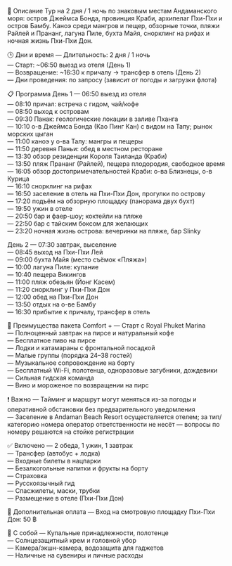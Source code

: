 📌 Описание
Тур на 2 дня / 1 ночь по знаковым местам Андаманского моря: остров Джеймса Бонда, провинция Краби, архипелаг Пхи-Пхи и остров Бамбу. Каноэ среди мангров и пещер, обзорные точки, пляжи Райлей и Прананг, лагуна Пиле, бухта Майя, снорклинг на рифах и ночная жизнь Пхи-Пхи Дон.

🕒 Дни и время
— Длительность: 2 дня / 1 ночь  
— Старт: ~06:50 выезд из отеля (День 1)  
— Возвращение: ~16:30 к причалу → трансфер в отель (День 2)  
— Дни проведения: по запросу (зависит от погоды и загрузки флота)

📋 Программа
День 1
— 06:50 выезд из отеля  
— 08:10 причал: встреча с гидом, чай/кофе  
— 08:50 выход к островам  
— 09:30 Панак: геологические локации в заливе Пханга  
— 10:10 о-в Джеймса Бонда (Као Пинг Кан) с видом на Тапу; рынок морских цыган  
— 11:00 каноэ у о-ва Талу: мангры и пещеры  
— 11:50 деревня Паньи: обед в местном ресторане  
— 13:30 обзор резиденции Короля Таиланда (Краби)  
— 13:50 пляж Прананг (Райлей), пещера плодородия, свободное время  
— 16:05 обзор достопримечательностей Краби: о-ва Близнецы, о-в Курица  
— 16:10 снорклинг на рифах  
— 16:50 заселение в отель на Пхи-Пхи Дон, прогулки по острову  
— 17:20 подъём на обзорную площадку (панорама двух бухт)  
— 19:50 ужин в отеле  
— 20:50 бар и фаер-шоу; коктейли на пляже  
— 22:50 бар с тайским боксом для желающих  
— 23:20 ночная жизнь острова: вечеринки на пляже, бар Slinky

День 2
— 07:30 завтрак, выселение  
— 08:45 выход на Пхи-Пхи Лей  
— 09:00 бухта Майя (место съёмок «Пляжа»)  
— 10:00 лагуна Пиле: купание  
— 10:40 пещера Викингов  
— 11:00 пляж обезьян (Йонг Касем)  
— 11:20 снорклинг у Пхи-Пхи Дон  
— 12:00 обед на Пхи-Пхи Дон  
— 13:50 отдых на о-ве Бамбу  
— 16:30 прибытие к причалу, трансфер в отель

💎 Преимущества пакета Comfort +
— Старт с Royal Phuket Marina  
— Полноценный завтрак на пирсе и натуральный кофе  
— Бесплатное пиво на пирсе  
— Лодки и катамараны с фронтальной посадкой  
— Малые группы (порядка 24–38 гостей)  
— Музыкальное сопровождение на борту  
— Бесплатный Wi-Fi, полотенца, одноразовые загубники, дождевики  
— Сильная гидская команда  
— Вино и мороженое по возвращении на пирс

❗ Важно
— Тайминг и маршрут могут меняться из-за погоды и оперативной обстановки без предварительного уведомления  
— Заселение в Andaman Beach Resort осуществляется отелем; за тип/категорию номера оператор ответственности не несёт — вопросы по номеру решаются на стойке регистрации

✅ Включено
— 2 обеда, 1 ужин, 1 завтрак  
— Трансфер (автобус + лодка)  
— Входные билеты в нацпарки  
— Безалкогольные напитки и фрукты на борту  
— Страховка  
— Русскоязычный гид  
— Спасжилеты, маски, трубки  
— Размещение в отеле (Пхи-Пхи Дон)

💸 Дополнительная оплата
— Вход на смотровую площадку Пхи-Пхи Дон: 50 ฿

🎒 С собой
— Купальные принадлежности, полотенце  
— Солнцезащитный крем и головной убор  
— Камера/экшн-камера, водозащита для гаджетов  
— Наличные на сувениры и личные расходы
